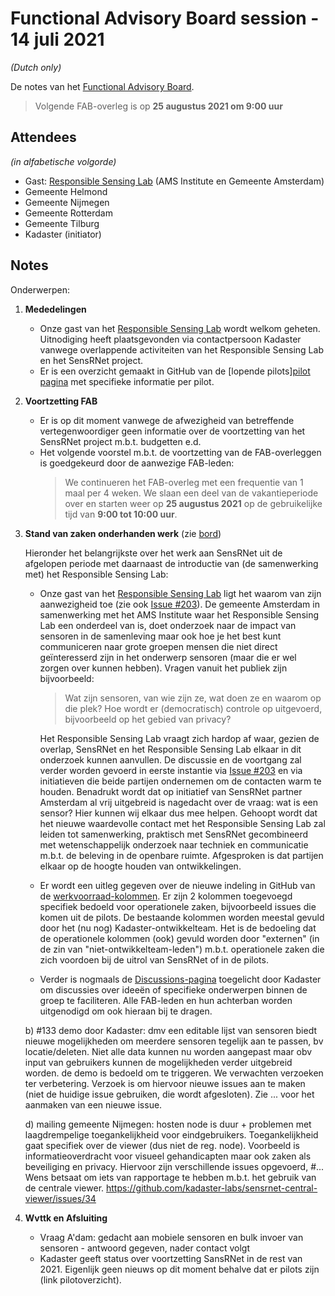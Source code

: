 # Functional Advisory Board session - 14 juli 2021

_(Dutch only)_

De notes van het [Functional Advisory Board](../FAB.md).

> Volgende FAB-overleg is op **25 augustus 2021 om 9:00 uur**

## Attendees

_(in alfabetische volgorde)_

- Gast: [Responsible Sensing Lab](https://www.ams-institute.org/urban-challenges/urban-data-intelligence/responsible-sensing-lab/) (AMS Institute en Gemeente Amsterdam)
- Gemeente Helmond
- Gemeente Nijmegen
- Gemeente Rotterdam
- Gemeente Tilburg
- Kadaster (initiator)

## Notes

Onderwerpen:

1. **Mededelingen**
     
     - Onze gast van het [Responsible Sensing Lab](https://www.ams-institute.org/urban-challenges/urban-data-intelligence/responsible-sensing-lab/) wordt welkom geheten. Uitnodiging heeft plaatsgevonden via contactpersoon Kadaster vanwege overlappende activiteiten van het Responsible Sensing Lab en het SensRNet project.
     - Er is een overzicht gemaakt in GitHub van de [lopende pilots][pilot pagina](https://github.com/kadaster-labs/sensrnet-home/blob/pilots/docs/Pilots.md) met specifieke informatie per pilot.

2. **Voortzetting FAB**

    - Er is op dit moment vanwege de afwezigheid van betreffende vertegenwoordiger geen informatie over de voortzetting van het SensRNet project m.b.t. budgetten e.d.
    - Het volgende voorstel m.b.t. de voortzetting van de FAB-overleggen is goedgekeurd door de aanwezige FAB-leden:
       >  We continueren het FAB-overleg met een frequentie van 1 maal per 4 weken.
       >  We slaan een deel van de vakantieperiode over en starten weer op **25 augustus 2021** op de gebruikelijke tijd van **9:00 tot 10:00 uur**.


3. **Stand van zaken onderhanden werk** (zie [bord](https://github.com/orgs/kadaster-labs/projects/1))
   
     Hieronder het belangrijkste over het werk aan SensRNet uit de afgelopen periode met daarnaast de introductie van (de samenwerking met) het Responsible Sensing Lab:
     
     - Onze gast van het [Responsible Sensing Lab](https://www.ams-institute.org/urban-challenges/urban-data-intelligence/responsible-sensing-lab/) ligt het waarom van zijn aanwezigheid toe (zie ook [Issue #203](https://github.com/kadaster-labs/sensrnet-home/discussions/203)). De gemeente Amsterdam in samenwerking met het AMS Institute waar het Responsible Sensing Lab een onderdeel van is, doet onderzoek naar de impact van sensoren in de samenleving maar ook hoe je het best kunt communiceren naar grote groepen mensen die niet direct geïnteresserd zijn in het onderwerp sensoren (maar die er wel zorgen over kunnen hebben). Vragen vanuit het publiek zijn bijvoorbeeld:
           
        > Wat zijn sensoren, van wie zijn ze, wat doen ze en waarom op die plek? Hoe wordt er (democratisch) controle op uitgevoerd, bijvoorbeeld op het gebied van privacy?
     
       Het Responsible Sensing Lab vraagt zich hardop af waar, gezien de overlap, SensRNet en het Responsible Sensing Lab elkaar in dit onderzoek kunnen aanvullen. De discussie en de voortgang zal verder worden gevoerd in eerste instantie via [Issue #203](https://github.com/kadaster-labs/sensrnet-home/discussions/203) en via initiatieven die beide partijen ondernemen om de contacten warm te houden. Benadrukt wordt dat op initiatief van SensRNet partner Amsterdam al vrij uitgebreid is nagedacht over de vraag: wat is een sensor? Hier kunnen wij elkaar dus mee helpen. Gehoopt wordt dat het nieuwe waardevolle contact met het Responsible Sensing Lab zal leiden tot samenwerking, praktisch met SensRNet gecombineerd met wetenschappelijk onderzoek naar techniek en communicatie m.b.t. de beleving in de openbare ruimte. Afgesproken is dat partijen elkaar op de hoogte houden van ontwikkelingen.
     
     - Er wordt een uitleg gegeven over de nieuwe indeling in GitHub van de [werkvoorraad-kolommen](https://github.com/orgs/kadaster-labs/projects/1). Er zijn 2 kolommen toegevoegd specifiek bedoeld voor operationele zaken, bijvoorbeeld issues die komen uit de pilots. De bestaande kolommen worden meestal gevuld door het (nu nog) Kadaster-ontwikkelteam. Het is de bedoeling dat de operationele kolommen (ook) gevuld worden door "externen" (in de zin van "niet-ontwikkelteam-leden") m.b.t. operationele zaken die zich voordoen bij de uitrol van SensRNet of in de pilots.
     - Verder is nogmaals de [Discussions-pagina](https://github.com/kadaster-labs/sensrnet-home/discussions) toegelicht door Kadaster om discussies over ideeën of specifieke onderwerpen binnen de groep te faciliteren. Alle FAB-leden en hun achterban worden uitgenodigd om ook hieraan bij te dragen.
     
     b) #133 demo door Kadaster: dmv een editable lijst van sensoren biedt nieuwe mogelijkheden om meerdere sensoren tegelijk aan te passen, bv locatie/deleten. Niet alle data kunnen nu worden aangepast maar obv input van gebruikers kunnen de mogelijkheden verder uitgebreid worden. de demo is bedoeld om te triggeren. We verwachten verzoeken ter verbetering. Verzoek is om hiervoor nieuwe issues aan te maken (niet de huidige issue gebruiken, die wordt afgesloten). Zie ... voor het aanmaken van een nieuwe issue.
     
     d) mailing gemeente Nijmegen: hosten node is duur + problemen met laagdrempelige toegankelijkheid voor eindgebruikers. Toegankelijkheid gaat specifiek over de viewer (dus niet de reg. node). Voorbeeld is informatieoverdracht voor visueel gehandicapten maar ook zaken als beveiliging en privacy. Hiervoor zijn verschillende issues opgevoerd, #...
     Wens betsaat om iets van rapportage te hebben m.b.t. het gebruik van de centrale viewer. https://github.com/kadaster-labs/sensrnet-central-viewer/issues/34
 

4. **Wvttk en Afsluiting**
   
     - Vraag A'dam: gedacht aan mobiele sensoren en bulk invoer van sensoren - antwoord gegeven, nader contact volgt
     - Kadaster geeft status over voortzetting SansRNet in de rest van 2021. Eigenlijk geen nieuws op dit moment behalve dat er pilots zijn (link pilotoverzicht).
